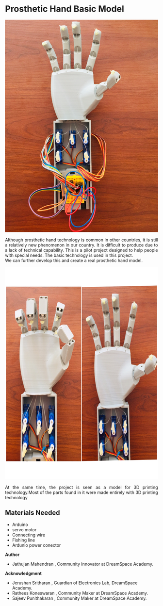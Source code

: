 # Prosthetic Hand Basic Model

<p align="center">
<img src="source/images/img-1.jpg" height="700px" weidth="700px" >
</p>

<p align="justify">
Although prosthetic hand technology is common in other countries, it is still a relatively new phenomenon in our country. It is difficult to produce due to a lack of technical capability. This is a pilot project designed to help people with special needs. The basic technology is used in this project.
<br>
We can further develop this and create a real prosthetic hand model.
</p>

<p align="center">
<img src="source/images/img-2.jpg" height="700px" weidth="700px" >
</p>

<p align="justify">
At the same time, the project is seen as a model for 3D printing technology.Most of the parts found in it were made entirely with 3D printing technology
</p>

## Materials Needed
* Arduino
* servo motor
* Connecting wire
* Fishing line
* Ardunio power conector
 

**Author**
 * Jathujan Mahendran , Community Innovator at DreamSpace Academy.

**Acknowledgment**
 * Jerushan Sritharan , Guardian of Electronics Lab, DreamSpace Academy.
 * Rathees Koneswaran ,  Community Maker at DreamSpace Academy. 
 * Sajeev Punithakaran , Community Maker at DreamSpace Academy.
